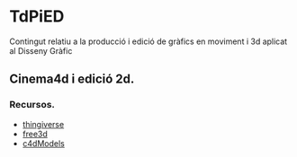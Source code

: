 # TdPiED
Contingut relatiu a la producció i edició de gràfics en moviment i 3d aplicat al Disseny Gràfic
## Cinema4d i edició 2d.

### Recursos.
* [thingiverse](https://www.thingiverse.com/)
* [free3d](https://free3d.com/)
* [c4dModels](https://c4dsource.wordpress.com/category/c4d-models/)
